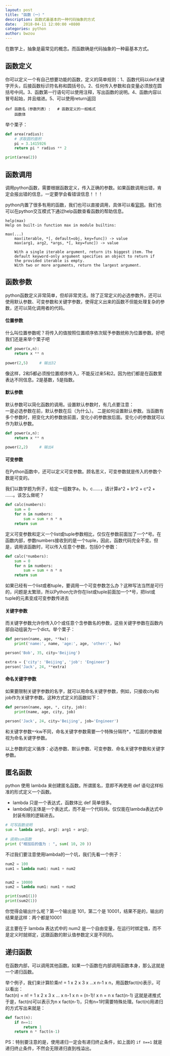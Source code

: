 ```yaml
---
layout: post
title: "函数（一）"
description: 函数式最基本的一种代码抽象的方式
date:   2018-04-11 12:00:00 +0800
categories: python
author: bwzou
---
```

在数学上，抽象是最常见的概念。而函数确是代码抽象的一种最基本方式。
## 函数定义
你可以定义一个有自己想要功能的函数，定义的简单规则：1、函数代码以def关键字开头，后接函数标识符名称和圆括号()。2、任何传入参数和自变量必须放在圆括号中间。3、函数第一行语句可以使用注释，写出函数的说明。4、函数内容以冒号起始，并且缩进。5、可以使用return返回
```
def 函数名（参数列表）:   # 函数定义的一般格式
    函数体
```
举个栗子：
```python
def area(radius):
    # 求取圆的面积
    pi = 3.1415926
    return pi * radius ** 2

print(area(2))
```

## 函数调用
调用python函数，需要根据函数定义，传入正确的参数。如果函数调用出错，肯定会报出错的信息，一定要学会看错误信息！！！

python内置了很多有用的函数，我们也可以直接调用，具体可以看[官网](https://docs.python.org/3/library/functions.html)。我们也可以在python交互模式下通过help函数查看函数的帮助信息。
```
help(max)
Help on built-in function max in module builtins:

max(...)
    max(iterable, *[, default=obj, key=func]) -> value
    max(arg1, arg2, *args, *[, key=func]) -> value

    With a single iterable argument, return its biggest item. The
    default keyword-only argument specifies an object to return if
    the provided iterable is empty.
    With two or more arguments, return the largest argument.
```

## 函数参数
python函数定义非常简单，但却非常灵活。除了正常定义的必选参数外，还可以使用默认参数、可变参数和关键字参数，使得定义出来的函数不但能处理复杂的参数，还可以简化调用者的代码。

#### 位置参数
什么叫位置参数呢？将传入的值按照位置顺序依次赋予参数统称为位置参数。好吧我们还是来举个栗子吧
```python
def power(x,n):
    return x ** n
    
power(2,5)     # 输出32
```
像这样，2和5都必须按位置顺序传入，不能反过来5和2。因为他们都是在函数里表达不同信息。2是基数，5是指数。

#### 默认参数
默认参数可以简化函数的调用。设置默认参数时，有几点要注意：<br>
一是必选参数在前，默认参数在后（为什么）。
二是如何设置默认参数。当函数有多个参数时，把变化大的参数放前面，变化小的参数放后面。变化小的参数就可以作为默认参数。
```python
def power(x,n):
    return x ** n
    
power(2,2)     # 输出4
```

#### 可变参数
在Python函数中，还可以定义可变参数。顾名思义，可变参数就是传入的参数个数是可变的。

我们以数学题为例子，给定一组数字a，b，c……，请计算a^2 + b^2 + c^2 + ……。该怎么做呢？
```python
def calc(numbers):
    sum = 0
    for n in numbers:
        sum = sum + n * n
    return sum
```
定义可变参数和定义一个list或tuple参数相比，仅仅在参数前面加了一个*号。在函数内部，参数numbers接收到的是一个tuple，因此，函数代码完全不变。但是，调用该函数时，可以传入任意个参数，包括0个参数：
```python
def calc(*numbers):
    sum = 0
    for n in numbers:
        sum = sum + n * n
    return sum
```
如果已经有一个list或者tuple，要调用一个可变参数怎么办？这种写法当然是可行的，问题是太繁琐，所以Python允许你在list或tuple前面加一个*号，把list或tuple的元素变成可变参数传进去

#### 关键字参数
而关键字参数允许你传入0个或任意个含参数名的参数，这些关键字参数在函数内部自动组装为一个dict。举个栗子：
```python
def person(name, age, **kw):
    print('name:', name, 'age:', age, 'other:', kw)

person('Bob', 35, city='Beijing')

extra = {'city': 'Beijing', 'job': 'Engineer'}
person('Jack', 24, **extra)
```
#### 命名关键字参数
如果要限制关键字参数的名字，就可以用命名关键字参数，例如，只接收city和job作为关键字参数。这种方式定义的函数如下：
```python
def person(name, age, *, city, job):
    print(name, age, city, job)

person('Jack', 24, city='Beijing', job='Engineer')
```
和关键字参数`**`kw不同，命名关键字参数需要一个特殊分隔符*，*后面的参数被视为命名关键字参数。

以上参数的定义循序：必选参数、默认参数、可变参数、命名关键字参数和关键字参数。

## 匿名函数
python 使用 lambda 来创建匿名函数。所谓匿名，意即不再使用 def 语句这样标准的形式定义一个函数。

- lambda 只是一个表达式，函数体比 def 简单很多。
- lambda的主体是一个表达式，而不是一个代码块。仅仅能在lambda表达式中封装有限的逻辑进去。

```python
# 可写函数说明
sum = lambda arg1, arg2: arg1 + arg2;
 
# 调用sum函数
print ("相加后的值为 : ", sum( 10, 20 ))
```
不过我们要注意使用lambda的一个坑，我们先看一个例子：
```python
num2 = 100
sum1 = lambda num1: num1 + num2


num2 = 10000
sum2 = lambda num1: num1 + num2

print(sum1(1))
print(sum2(1))
```
你觉得会输出什么呢？第一个输出是 101，第二个是 10001，结果不是的，输出的结果是这样：两个都是10001

这主要在于 lambda 表达式中的 num2 是一个自由变量，在运行时绑定值，而不是定义时就绑定，这跟函数的默认值参数定义是不同的。

## 递归函数
在函数内部，可以调用其他函数。如果一个函数在内部调用函数本身，那么这就是一个递归函数。

举个例子，我们来计算阶乘n! = 1 x 2 x 3 x ...x n-1 x n，用函数fact(n)表示，可以看出：<br>
fact(n) = n! = 1 x 2 x 3 x ... x n-1 x n = (n-1)! x n = n x fact(n-1) 这就是递推式 <br>
于是，fact(n)可以表示为n x fact(n-1)，只有n=1时需要特殊处理。fact(n)用递归的方式写出来就是：
```python
def fact(n):
    if n==1:
        return 1
    return n * fact(n-1)
```
PS：特别要注意的是，使用递归一定会有递归终止条件，如上面的 `if n==1` 就是递归终止条件，不然会无限递归直到栈溢出。 

